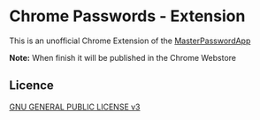 # Chrome Passwords - Extension

This is an unofficial Chrome Extension of the [MasterPasswordApp](http://masterpasswordapp.com/)

**Note:** When finish it will be published in the Chrome Webstore

## Licence

[GNU GENERAL PUBLIC LICENSE v3](LICENCE)
